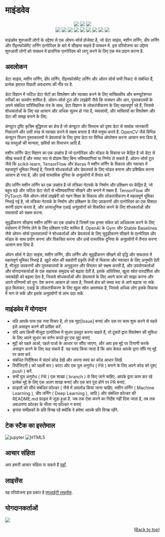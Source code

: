 # माइंडवेव
<div id="top"></div>
<div align="center">
<img src="https://forthebadge.com/images/badges/built-with-love.svg" />
<img src="https://forthebadge.com/images/badges/uses-brains.svg" />
<img src="https://forthebadge.com/images/badges/powered-by-responsibility.svg" />
  <br>
  <img src="https://img.shields.io/github/repo-size/The-Data-Alchemists-Manipal/MindWave?style=for-the-badge" />
  <img src="https://img.shields.io/github/issues/The-Data-Alchemists-Manipal/MindWave?style=for-the-badge" />
  <img src="https://img.shields.io/github/issues-closed-raw/The-Data-Alchemists-Manipal/MindWave?style=for-the-badge" />
  <img src="https://img.shields.io/github/issues-pr/The-Data-Alchemists-Manipal/MindWave?style=for-the-badge" />
  <img src="https://img.shields.io/github/issues-pr-closed/The-Data-Alchemists-Manipal/MindWave?style=for-the-badge" />
  <img src="https://img.shields.io/github/license/The-Data-Alchemists-Manipal/MindWave?style=for-the-badge" />
  <img src="https://img.shields.io/github/forks/The-Data-Alchemists-Manipal/MindWave?style=for-the-badge" />
  <img src="https://img.shields.io/github/contributors/The-Data-Alchemists-Manipal/MindWave?style=for-the-badge" />
  
  <img src="https://img.shields.io/github/stars/The-Data-Alchemists-Manipal/MindWave?style=for-the-badge" />
  </div>

माइंडवेव शुरुआती लोगों के उद्देश्य से एक ओपन-सोर्स प्रोजेक्ट है, जो डेटा साइंस, मशीन लर्निंग, डीप लर्निंग और रीइनफोर्समेंट लर्निंग एल्गोरिदम के बारे में सीखना चाहते हैं 
पायथन में. इस परियोजना का उद्देश्य शुरुआती लोगों को पायथन में प्रासंगिक एल्गोरिदम को लागू करने के लिए एक मंच प्रदान करना है.

## अवलोकन

डेटा साइंस, मशीन लर्निंग, डीप लर्निंग, रीइनफोर्समेंट लर्निंग और ओपन सोर्स सभी निकट से संबंधित हैं, प्रत्येक इमारत पिछली अवधारणा की नींव पर है.

डेटा विज्ञान में जटिल डेटा सेटों का विश्लेषण और व्याख्या करने के लिए सांख्यिकीय और कम्प्यूटेशनल तरीकों का उपयोग शामिल है. ओपन-सोर्स टूल और लाइब्रेरी जैसे कि पायथन और आर, पुस्तकालयों के अपने संबंधित पारिस्थितिक तंत्र के साथ, डेटा विज्ञान के लोकतंत्रीकरण के लिए महत्वपूर्ण रहे हैं, जिससे शोधकर्ताओं के लिए यह आसान और अधिक सुलभ हो गया है, व्यवसायों, और व्यक्तियों का विश्लेषण और डेटा की समझ बनाने के लिए.

कंप्यूटर दृष्टि कृत्रिम बुद्धिमत्ता का क्षेत्र है जो कंप्यूटर और सिस्टम को दृश्य डेटा से सार्थक जानकारी निकालने और उसी तरह से व्याख्या करने में सक्षम बनाता है जैसे मनुष्य करते हैं. OpenCV जैसे विभिन्न कंप्यूटर विज़न पुस्तकालयों ने डेवलपर्स के लिए दृश्य डेटा पर विभिन्न ऑपरेशन करना आसान बना दिया है, यह वस्तुओं की मान्यता, छवियों का विभाजन आदि है.

मशीन लर्निंग डेटा विज्ञान का एक उपक्षेत्र है जो एल्गोरिदम और मॉडल के विकास पर केंद्रित है जो डेटा से सीख सकते हैं और स्पष्ट रूप से प्रोग्राम किए बिना भविष्यवाणियां या निर्णय ले सकते हैं. ओपन-सोर्स टूल जैसे कि scikit-learn, TensorFlow और Keras ने मशीन लर्निंग के विकास और नवाचार में महत्वपूर्ण भूमिका निभाई है, जिससे शोधकर्ताओं और डेवलपर्स के लिए मॉडल बनाना और प्रशिक्षित करना आसान हो गया है, और उन्हें वास्तविक दुनिया के अनुप्रयोगों में तैनात करें.

डीप लर्निंग मशीन लर्निंग का एक उपक्षेत्र है जो तंत्रिका नेटवर्क के निर्माण और प्रशिक्षण पर केंद्रित है, जो बहुत बड़े और जटिल डेटा सेटों से भविष्यवाणियां सीखने और बनाने में सक्षम हैं. TensorFlow और PyTorch जैसे ओपन-सोर्स लाइब्रेरी को गहन शिक्षा के विकास और लोकतंत्रीकरण में महत्वपूर्ण भूमिका निभाई गई है, जो तंत्रिका नेटवर्क के निर्माण और प्रशिक्षण के लिए उपकरणों और एल्गोरिदम का एक विशाल सरणी प्रदान करता है, और अत्याधुनिक एआई अनुप्रयोगों को विकसित करने के लिए शोधकर्ताओं और व्यवसायों को सक्षम करना.

सुदृढीकरण सीखना मशीन लर्निंग का एक उपक्षेत्र है जिसमें एक इनाम संकेत को अधिकतम करने के लिए पर्यावरण में निर्णय लेने के लिए प्रशिक्षण एजेंट शामिल हैं. OpenAI के Gym और Stable Baselines जैसे ओपन-सोर्स पुस्तकालयों ने शोधकर्ताओं और डेवलपर्स के लिए सुदृढीकरण सीखने के एल्गोरिदम और मॉडल के साथ प्रयोग करना और विकसित करना और उन्हें वास्तविक दुनिया के अनुप्रयोगों में तैनात करना आसान बना दिया है.

ओपन सोर्स ने डेटा साइंस, मशीन लर्निंग, डीप लर्निंग और सुदृढीकरण सीखने की वृद्धि और सफलता में महत्वपूर्ण भूमिका निभाई है. खुले स्रोत की सहयोगी प्रकृति तेजी से विकास और नवाचार के लिए अनुमति देती है, मौजूदा उपकरणों और पुस्तकालयों के अनुकूलन और विस्तार को सक्षम करती है, और उपयोगकर्ताओं और योगदानकर्ताओं के एक सहायक समुदाय को बढ़ावा देती है. इसके अतिरिक्त, खुला स्रोत पारदर्शिता और जवाबदेही को बढ़ावा देता है, जिससे शोधकर्ताओं और डेवलपर्स के लिए अपने काम को साझा करना और अपने परिणामों को पुन: पेश करना आसान हो जाता है, जिससे क्षेत्र को समग्र रूप से आगे बढ़ाया जा सके. कुल मिलाकर, एआई के लोकतंत्रीकरण के लिए खुला स्रोत आवश्यक है, जिससे अधिक लोग इसके विकास में भाग ले सकें और इसके अनुप्रयोगों से लाभ उठा सकें.


## माइंडवेव में योगदान

- यदि आपके पास एक नया विचार है, तो एक मुद्दा[Issue] बनाएं और उस पर काम शुरू करने से पहले इसे असाइन करने की प्रतीक्षा करें.
- यदि आप किसी मौजूदा एल्गोरिथ्म में सुधार प्रस्तुत करना चाहते हैं, तो दूसरों द्वारा विश्लेषण की सुविधा के लिए अपने सुधार का वर्णन करते हुए एक मुद्दा बनाएं.
- मुद्दों को पहले आओ, पहले पाओ के आधार पर सौंपा जाएगा, और आप इस मुद्दे पर टिप्पणी करके असाइन करने के लिए कह सकते हैं. यह पसंद किया जाता है कि आप केवल आपके द्वारा सौंपे गए मुद्दे पर काम करें.
- संबंधित निर्देशिका में संदर्भ कोड देखें और अपना स्वयं का कोड आधार लिखें.
- रिपॉजिटरी ( को पहली बार ) कांटा और एक पुल अनुरोध ( PR ) बनाने के लिए अपने कोड को पुश( push ) करें.
- सभी पुल अनुरोध ( PR ) एक शाखा ( branch ) से किए जाने चाहिए. आपके द्वारा काम कर रहे प्रत्येक मुद्दे के लिए एक अलग शाखा बनाएं और एक बार पूरा होने पर PR बनाएं.
- फ़ाइलों को सीधे संबंधित फ़ोल्डर ( जैसे में अपलोड किया जाना चाहिए. मशीन लर्निंग ( Machine Learning ), डीप लर्निंग ( Deep Learning ), आदि ) और संबंधित फ़ोल्डर की README.md फ़ाइल में जुड़ा हुआ है. जब तक ऐसा करने का निर्देश नहीं दिया जाता है, तब तक अवधारणा फ़ोल्डर के भीतर नए फ़ोल्डर न बनाएं
- कृपया समीक्षकों के प्रति विनम्र रहें क्योंकि वे हमेशा आपके प्रति विनम्र रहेंगे.

## टेक स्टैक का इस्तेमाल
![jupyter](https://img.shields.io/badge/jupyter-F37626?style=for-the-badge&logo=jupyter&logoColor=white)
![HTML5](https://img.shields.io/badge/HTML5-E34F26?style=for-the-badge&logo=html5&logoColor=white)

## आचार संहिता 

आप हमारी आचार संहिता पा सकते हैं [यहाँ](/CODE_OF_CONDUCT.md).

## लाइसेंस

यह परियोजना इस प्रकार है [एमआईटी लाइसेंस](/LICENSE).

## योगदानकर्ताओं

<a href="https://github.com/the-data-alchemists-manipal/mindWave/graphs/contributors">
  <img src="https://contrib.rocks/image?repo=the-data-alchemists-manipal/mindWave" />
</a>

<p align="right">(<a href="#top">Back to top</a>)</p>
